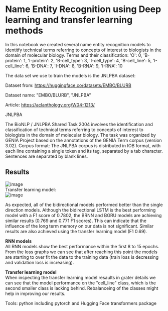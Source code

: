 # Name Entity Recognition using Deep learning and transfer learning methods

In this notebook we created several name entity recognition models to identitfy technical terms referring to concepts of interest to biologists in the domain of molecular biology.
Terms and their classification:
'O': 0, 'B-protein': 1, 'I-protein': 2, 'B-cell_type': 3, 'I-cell_type': 4, 'B-cell_line': 5, 'I-cell_line': 6, 'B-DNA': 7, 'I-DNA': 8, 'B-RNA': 9, 'I-RNA': 10

The data set we use to train the models is the JNLPBA dataset:

Dataset from: https://huggingface.co/datasets/EMBO/BLURB

Dataset name: "EMBO/BLURB", "JNLPBA"

Article: https://aclanthology.org/W04-1213/

JNLPBA

The BioNLP / JNLPBA Shared Task 2004 involves the identification and classification of technical terms referring to concepts of interest to biologists in the domain of molecular biology. The task was organized by GENIA Project based on the annotations of the GENIA Term corpus (version 3.02). Corpus format: The JNLPBA corpus is distributed in IOB format, with each line containing a single token and its tag, separated by a tab character. Sentences are separated by blank lines.

## Results
![image](https://user-images.githubusercontent.com/62335786/176397231-8b73ead5-93b0-45fe-998c-d2851d7a5e99.png)  
Transfer learning model:  
![image](https://user-images.githubusercontent.com/62335786/176397679-1ca8f994-f63c-4934-b1c1-bfd8fc7bc321.png)


As expected, all of the bidirectional models performed better than the single direction models.
Although the bidirectional LSTM is the best performing model with a F1 score of 0.7802, the BRNN and BGRU models are achieving similar results (0.769 and 0.771 F1 scores). This can indicate that the influence of the long term memory on our data is not significant.
Similar results are also achieved using the transfer learning model (F1 0.69).

**RNN models**  
All RNN models show the best performance within the first 8 to 15 epochs. From the loss graphs we can see that after reaching this point the models are starting to over fit the data to the training data (train loss is decressing and validation loss is increasing).

**Transfer learning model**  
When inspecting the transfer learning model resaults in grater details we can see that the model performance on the "cell_line" class, which is the second smaller class is lacking behind. Rebalanceing of the classes might help in improving our results.  

Tools: python including pytorch and Hugging Face transformers package
